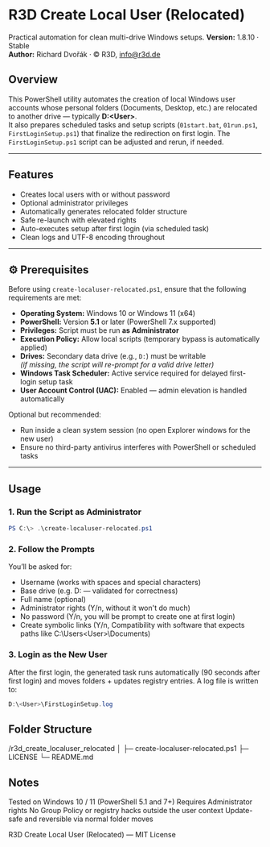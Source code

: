 # R3D Create Local User (Relocated)
Practical automation for clean multi-drive Windows setups.
**Version:** 1.8.10 · Stable  
**Author:** Richard Dvořák · © R3D, info@r3d.de

## Overview
This PowerShell utility automates the creation of local Windows user accounts whose personal folders (Documents, Desktop, etc.) are relocated to another drive — typically **D:\<User>**.  
It also prepares scheduled tasks and setup scripts (`01start.bat`, `01run.ps1`, `FirstLoginSetup.ps1`) that finalize the redirection on first login.
The `FirstLoginSetup.ps1` script can be adjusted and rerun, if needed.

---

## Features
- Creates local users with or without password
- Optional administrator privileges
- Automatically generates relocated folder structure
- Safe re-launch with elevated rights
- Auto-executes setup after first login (via scheduled task)
- Clean logs and UTF-8 encoding throughout

---

## ⚙️ Prerequisites

Before using `create-localuser-relocated.ps1`, ensure that the following requirements are met:

- **Operating System:** Windows 10 or Windows 11 (x64)
- **PowerShell:** Version **5.1** or later (PowerShell 7.x supported)
- **Privileges:** Script must be run **as Administrator**
- **Execution Policy:** Allow local scripts (temporary bypass is automatically applied)
- **Drives:** Secondary data drive (e.g., `D:`) must be writable  
  *(if missing, the script will re-prompt for a valid drive letter)*
- **Windows Task Scheduler:** Active service required for delayed first-login setup task
- **User Account Control (UAC):** Enabled — admin elevation is handled automatically

Optional but recommended:
- Run inside a clean system session (no open Explorer windows for the new user)
- Ensure no third-party antivirus interferes with PowerShell or scheduled tasks

---

## Usage

### 1. Run the Script as Administrator
```powershell
PS C:\> .\create-localuser-relocated.ps1
```

### 2. Follow the Prompts

You’ll be asked for:
 - Username (works with spaces and special characters)
 - Base drive (e.g. D: — validated for correctness)
 - Full name (optional)
 - Administrator rights (Y/n, without it won't do much)
 - No password (Y/n, you will be prompt to create one at first login)
 - Create symbolic links (Y/n, Compatibility with software that expects paths like C:\Users\<User>\Documents)

### 3. Login as the New User

After the first login, the generated task runs automatically (90 seconds after first login) and moves folders + updates registry entries.
A log file is written to:
```powershell
D:\<User>\FirstLoginSetup.log
```
## Folder Structure
/r3d_create_localuser_relocated
│
├─ create-localuser-relocated.ps1
├─ LICENSE
└─ README.md

## Notes
Tested on Windows 10 / 11 (PowerShell 5.1 and 7+)
Requires Administrator rights
No Group Policy or registry hacks outside the user context
Update-safe and reversible via normal folder moves


R3D Create Local User (Relocated) — MIT License
